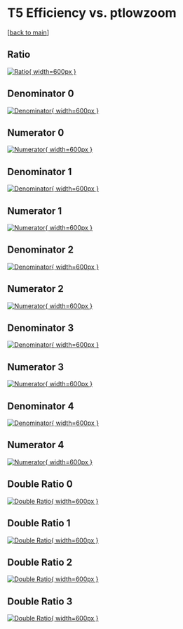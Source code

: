 # T5 Efficiency vs. ptlowzoom

[[back to main](./)]



## Ratio

[![Ratio](../mtv/var/T5_loweta_0_1_eff_ptlowzoom.png){ width=600px }](../mtv/var/T5_loweta_0_1_eff_ptlowzoom.pdf)

## Denominator 0

[![Denominator](../mtv/den/T5_loweta_0_1_eff_ptlowzoom_den0.png){ width=600px }](../mtv/den/T5_loweta_0_1_eff_ptlowzoom_den0.pdf)

## Numerator 0

[![Numerator](../mtv/num/T5_loweta_0_1_eff_ptlowzoom_num0.png){ width=600px }](../mtv/num/T5_loweta_0_1_eff_ptlowzoom_num0.pdf)

## Denominator 1

[![Denominator](../mtv/den/T5_loweta_0_1_eff_ptlowzoom_den1.png){ width=600px }](../mtv/den/T5_loweta_0_1_eff_ptlowzoom_den1.pdf)

## Numerator 1

[![Numerator](../mtv/num/T5_loweta_0_1_eff_ptlowzoom_num1.png){ width=600px }](../mtv/num/T5_loweta_0_1_eff_ptlowzoom_num1.pdf)

## Denominator 2

[![Denominator](../mtv/den/T5_loweta_0_1_eff_ptlowzoom_den2.png){ width=600px }](../mtv/den/T5_loweta_0_1_eff_ptlowzoom_den2.pdf)

## Numerator 2

[![Numerator](../mtv/num/T5_loweta_0_1_eff_ptlowzoom_num2.png){ width=600px }](../mtv/num/T5_loweta_0_1_eff_ptlowzoom_num2.pdf)

## Denominator 3

[![Denominator](../mtv/den/T5_loweta_0_1_eff_ptlowzoom_den3.png){ width=600px }](../mtv/den/T5_loweta_0_1_eff_ptlowzoom_den3.pdf)

## Numerator 3

[![Numerator](../mtv/num/T5_loweta_0_1_eff_ptlowzoom_num3.png){ width=600px }](../mtv/num/T5_loweta_0_1_eff_ptlowzoom_num3.pdf)

## Denominator 4

[![Denominator](../mtv/den/T5_loweta_0_1_eff_ptlowzoom_den4.png){ width=600px }](../mtv/den/T5_loweta_0_1_eff_ptlowzoom_den4.pdf)

## Numerator 4

[![Numerator](../mtv/num/T5_loweta_0_1_eff_ptlowzoom_num4.png){ width=600px }](../mtv/num/T5_loweta_0_1_eff_ptlowzoom_num4.pdf)

## Double Ratio 0

[![Double Ratio](../mtv/ratio/T5_loweta_0_1_eff_ptlowzoom_ratio0.png){ width=600px }](../mtv/ratio/T5_loweta_0_1_eff_ptlowzoom_ratio0.pdf)

## Double Ratio 1

[![Double Ratio](../mtv/ratio/T5_loweta_0_1_eff_ptlowzoom_ratio1.png){ width=600px }](../mtv/ratio/T5_loweta_0_1_eff_ptlowzoom_ratio1.pdf)

## Double Ratio 2

[![Double Ratio](../mtv/ratio/T5_loweta_0_1_eff_ptlowzoom_ratio2.png){ width=600px }](../mtv/ratio/T5_loweta_0_1_eff_ptlowzoom_ratio2.pdf)

## Double Ratio 3

[![Double Ratio](../mtv/ratio/T5_loweta_0_1_eff_ptlowzoom_ratio3.png){ width=600px }](../mtv/ratio/T5_loweta_0_1_eff_ptlowzoom_ratio3.pdf)

